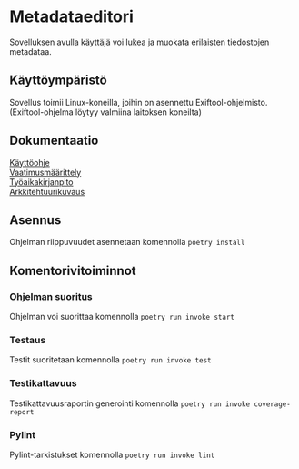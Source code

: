 # Metadataeditori
Sovelluksen avulla käyttäjä voi lukea ja muokata erilaisten tiedostojen metadataa.
## Käyttöympäristö
Sovellus toimii Linux-koneilla, joihin on asennettu Exiftool-ohjelmisto. (Exiftool-ohjelma löytyy valmiina laitoksen koneilta)
## Dokumentaatio
[Käyttöohje](/dokumentaatio/kayttoohje.md)  
[Vaatimusmäärittely](/dokumentaatio/vaatimusmaarittely.md)  
[Työaikakirjanpito](/dokumentaatio/tyoaikakirjanpito.md)  
[Arkkitehtuurikuvaus](/dokumentaatio/arkkitehtuuri.md)  


## Asennus
Ohjelman riippuvuudet asennetaan komennolla `poetry install`
## Komentorivitoiminnot

### Ohjelman suoritus
Ohjelman voi suorittaa komennolla `poetry run invoke start`
### Testaus
Testit suoritetaan komennolla `poetry run invoke test`
### Testikattavuus
Testikattavuusraportin generointi komennolla `poetry run invoke coverage-report`
### Pylint
Pylint-tarkistukset komennolla `poetry run invoke lint`

